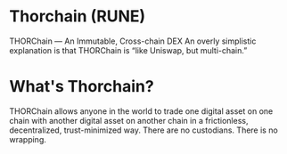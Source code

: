 # Thorchain (RUNE)

THORChain — An Immutable, Cross-chain DEX
An overly simplistic explanation is that THORChain is “like Uniswap, but multi-chain.”

# What's Thorchain?

THORChain allows anyone in the world to trade one digital asset on one chain with another digital asset on another chain in a frictionless, decentralized, trust-minimized way. There are no custodians. There is no wrapping.
